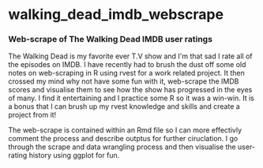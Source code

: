 # walking_dead_imdb_webscrape

### Web-scrape of The Walking Dead IMDB user ratings

The Walking Dead is my favorite ever T.V show and I'm that sad I rate all of the episodes on IMDB. I have recently had to brush the dust off some old notes on web-scraping in R using rvest for a work related project. It then crossed my mind why not have some fun with it, web-scrape the IMDB scores and visualise them to see how the show has progressed in the eyes of many. I find it entertaining and I practice some R so it was a win-win. It is a bonus that I can brush up my rvest knowledge and skills and create a project from it!

The web-scrape is contained within an Rmd file so I can more effectivly comment the process and describe outptus for further ciruclation. I go through the scrape and data wrangling process and then visualise the user-rating history using ggplot for fun. 
